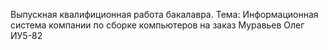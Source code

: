 Выпускная квалифиционная работа бакалавра.
Тема: Информационная система компании по сборке компьютеров на заказ
Муравьев Олег ИУ5-82
